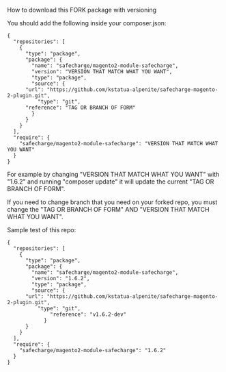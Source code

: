 How to download this FORK package with versioning

You should add the following inside your composer.json:

```
{
  "repositories": [
    {
      "type": "package",
      "package": {
        "name": "safecharge/magento2-module-safecharge",
        "version": "VERSION THAT MATCH WHAT YOU WANT",
        "type": "package",
        "source": {
	  "url": "https://github.com/kstatua-alpenite/safecharge-magento-2-plugin.git",
          "type": "git",
	  "reference": "TAG OR BRANCH OF FORM" 
        }
      }
    }
  ],
  "require": {
    "safecharge/magento2-module-safecharge": "VERSION THAT MATCH WHAT YOU WANT"
  }
}
```

For example by changing "VERSION THAT MATCH WHAT YOU WANT" with "1.6.2" and running "composer update" it will update the current "TAG OR BRANCH OF FORM".

If you need to change branch that you need on your forked repo, you must change the "TAG OR BRANCH OF FORM" AND "VERSION THAT MATCH WHAT YOU WANT".


Sample test of this repo: 

```
{
  "repositories": [
    {
      "type": "package",
      "package": {
        "name": "safecharge/magento2-module-safecharge",
        "version": "1.6.2",
        "type": "package",
        "source": {
	  "url": "https://github.com/kstatua-alpenite/safecharge-magento-2-plugin.git",
          "type": "git",
		      "reference": "v1.6.2-dev" 
		    }
      }
    }
  ],
  "require": {
    "safecharge/magento2-module-safecharge": "1.6.2"
  }
}
```
